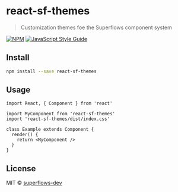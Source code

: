 # react-sf-themes

> Customization themes foe the Superflows component system

[![NPM](https://img.shields.io/npm/v/react-sf-themes.svg)](https://www.npmjs.com/package/react-sf-themes) [![JavaScript Style Guide](https://img.shields.io/badge/code_style-standard-brightgreen.svg)](https://standardjs.com)

## Install

```bash
npm install --save react-sf-themes
```

## Usage

```tsx
import React, { Component } from 'react'

import MyComponent from 'react-sf-themes'
import 'react-sf-themes/dist/index.css'

class Example extends Component {
  render() {
    return <MyComponent />
  }
}
```

## License

MIT © [superflows-dev](https://github.com/superflows-dev)
